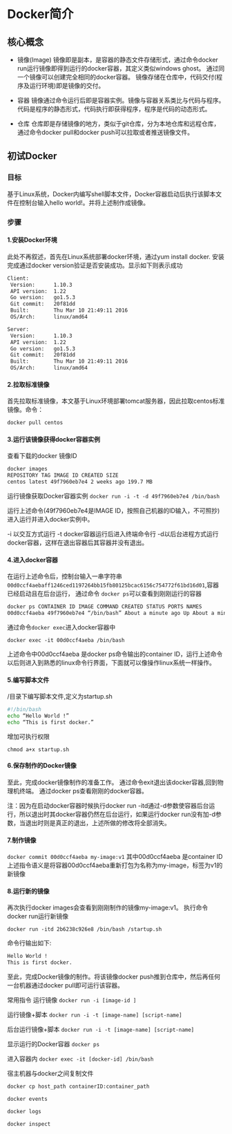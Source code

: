 # Docker简介

## 核心概念

- 镜像(Image)
镜像即是副本，是容器的静态文件存储形式，通过命令docker run运行镜像即得到运行的docker容器，其定义类似windows ghost。
通过同一个镜像可以创建完全相同的docker容器。
镜像存储在仓库中，代码交付(程序及运行环境)即是镜像的交付。

- 容器
镜像通过命令运行后即是容器实例。镜像与容器关系类比与代码与程序。代码是程序的静态形式，代码执行即获得程序，程序是代码的动态形式。

- 仓库
仓库即是存储镜像的地方，类似于git仓库，分为本地仓库和远程仓库，通过命令docker pull和docker push可以拉取或者推送镜像文件。

## 初试Docker

### 目标

基于Linux系统，Docker内编写shell脚本文件，Docker容器启动后执行该脚本文件在控制台输入hello world!。并将上述制作成镜像。

### 步骤

#### 1.安装Docker环境

此处不再叙述，首先在Linux系统部署docker环境，通过yum install docker. 安装完成通过docker version验证是否安装成功。显示如下则表示成功

```sh
Client:
 Version:      1.10.3
 API version:  1.22
 Go version:   go1.5.3
 Git commit:   20f81dd
 Built:        Thu Mar 10 21:49:11 2016
 OS/Arch:      linux/amd64

Server:
 Version:      1.10.3
 API version:  1.22
 Go version:   go1.5.3
 Git commit:   20f81dd
 Built:        Thu Mar 10 21:49:11 2016
 OS/Arch:      linux/amd64
 ```

#### 2.拉取标准镜像

首先拉取标准镜像，本文基于Linux环境部署tomcat服务器，因此拉取centos标准镜像。命令：

```bash
docker pull centos
```

#### 3.运行该镜像获得docker容器实例

查看下载的docker 镜像ID

```sh
docker images
REPOSITORY TAG IMAGE ID CREATED SIZE
centos latest 49f7960eb7e4 2 weeks ago 199.7 MB
```

运行镜像获取Docker容器实例
`docker run -i -t -d 49f7960eb7e4 /bin/bash`

运行上述命令(49f7960eb7e4是IMAGE ID，按照自己机器的ID输入，不可照抄)进入运行并进入docker实例中。

-i 以交互方式运行
-t docker容器运行后进入终端命令行
-d以后台进程方式运行docker容器，这样在退出容器后其容器并没有退出。

#### 4.进入docker容器

在运行上述命令后，控制台输入一串字符串`00d0ccf4aebaff1246ced1197264bb15fb80125bcac6156c754772f61bd16d01`,容器已经启动且在后台运行， 通过命令 `docker ps`可以查看到刚刚运行的容器

```sh
docker ps CONTAINER ID IMAGE COMMAND CREATED STATUS PORTS NAMES
00d0ccf4aeba 49f7960eb7e4 “/bin/bash” About a minute ago Up About a minute
```

通过命令`docker exec`进入docker容器中

`docker exec -it 00d0ccf4aeba /bin/bash`

上述命令中00d0ccf4aeba 是docker ps命令输出的container ID，运行上述命令以后则进入到熟悉的linux命令行界面，下面就可以像操作linux系统一样操作。

#### 5.编写脚本文件

/目录下编写脚本文件,定义为startup.sh
```sh
#!/bin/bash
echo “Hello World !”
echo “This is first docker.”
```

增加可执行权限

`chmod a+x startup.sh`

#### 6.保存制作的Docker镜像

至此，完成docker镜像制作的准备工作。
通过命令exit退出该docker容器,回到物理机终端。
通过docker ps查看刚刚的docker容器。

注：因为在启动docker容器时候执行docker run -itd通过-d参数使容器后台运行，所以退出时其docker容器仍然在后台运行，如果运行docker run没有加-d参数，当退出时则是真正的退出，上述所做的修改将全部消失。

#### 7.制作镜像

`docker commit 00d0ccf4aeba my-image:v1` 其中00d0ccf4aeba 是container ID 上述指令语义是将容器00d0ccf4aeba重新打包为名称为my-image，标签为v1的新镜像

#### 8.运行新的镜像

再次执行docker images会查看到刚刚制作的镜像my-image:v1。 执行命令docker run运行新镜像

`docker run -itd 2b6238c926e8 /bin/bash /startup.sh`

命令行输出如下:

```sh
Hello World !
This is first docker.
```

至此，完成Docker镜像的制作。将该镜像docker push推到仓库中，然后再任何一台机器通过docker pull即可运行该容器。

常用指令
运行镜像
`docker run -i [image-id ]`

运行镜像+脚本
`docker run -i -t [image-name] [script-name]`

后台运行镜像+脚本
`docker run -i -t [image-name] [script-name]`

显示运行的Docker容器
`docker ps`

进入容器内
`docker exec -it [docker-id] /bin/bash`

宿主机器与docker之间复制文件

```sh
docker cp host_path containerID:container_path

docker events

docker logs

docker inspect
```
